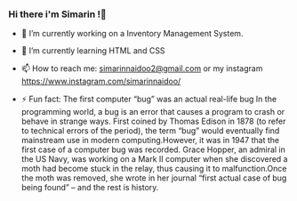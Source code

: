 ### Hi there i'm Simarin !👋

- 🔭 I’m currently working on a Inventory Management System.
  
- 🌱 I’m currently learning HTML and CSS
  
- 📫 How to reach me: simarinnaidoo2@gmail.com or my instagram https://www.instagram.com/simarinnaidoo/
  
- ⚡ Fun fact: The first computer “bug” was an actual real-life bug
In the programming world, a bug is an error that causes a program to crash or behave in strange ways. First coined by Thomas Edison in 1878 (to refer to technical errors of the period), the term “bug” would eventually find mainstream use in modern computing.However, it was in 1947 that the first case of a computer bug was recorded. Grace Hopper, an admiral in the US Navy, was working on a Mark II computer when she discovered a moth had become stuck in the relay, thus causing it to malfunction.Once the moth was removed, she wrote in her journal “first actual case of bug being found” – and the rest is history.
